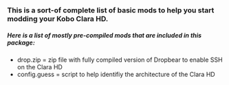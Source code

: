 ### This is a sort-of complete list of basic mods to help you start modding your Kobo Clara HD.

##### Here is a list of mostly pre-compiled mods that are included in this package:
* drop.zip = zip file with fully compiled version of Dropbear to enable SSH on the Clara HD
* config.guess = script to help identifiy the architecture of the Clara HD
